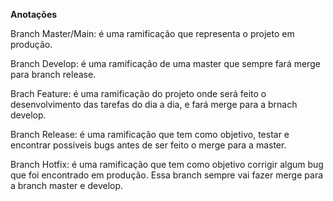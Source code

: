 **Anotações**
<p>Branch Master/Main: é uma ramificação que representa o projeto em produção.</p>

<p>Branch Develop: é uma ramificação de uma master que sempre fará merge para branch release.</p>

<p>Brach Feature: é uma ramificação do projeto onde será feito o desenvolvimento das tarefas do dia a dia, e fará merge para a brnach develop.</p>

<p>Branch Release: é uma ramificação que tem como objetivo, testar e encontrar possiveis bugs antes de ser feito o merge para a master.</p>

<p>Branch Hotfix: é uma ramificação que tem como objetivo corrigir algum bug que foi encontrado em produção. Essa branch sempre vai fazer merge para a branch master e develop.</p>